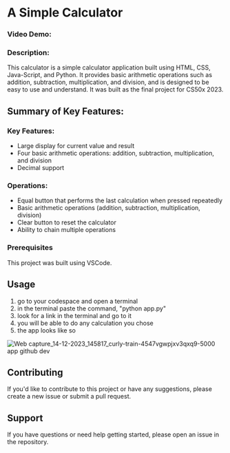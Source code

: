 # A Simple Calculator
### Video Demo:  <URL HERE>

### Description:
This calculator is a simple calculator application built using HTML, CSS, Java-Script, and Python. It provides basic arithmetic operations such as addition, subtraction, multiplication, and division, and is designed to be easy to use and understand.
It was built as the final project for CS50x 2023. 

## Summary of Key Features:

### Key Features:
* Large display for current value and result
* Four basic arithmetic operations: addition, subtraction, multiplication, and division
* Decimal support

### Operations:
* Equal button that performs the last calculation when pressed repeatedly
* Basic arithmetic operations (addition, subtraction, multiplication, division)
* Clear button to reset the calculator
* Ability to chain multiple operations

### Prerequisites

This project was built using VSCode.

## Usage

1. go to your codespace and open a terminal
2. in the terminal paste the command, "python app.py"
3. look for a link in the terminal and go to it
4. you will be able to do any calculation you chose
5. the app looks like so


![Web capture_14-12-2023_145817_curly-train-4547vgwpjxv3qxq9-5000 app github dev](https://github.com/Coder0123456789/final-project/assets/115043413/558a160d-fba2-4645-a023-b6eb31fec3a2)


## Contributing

If you'd like to contribute to this project or have any suggestions, please create a new issue or submit a pull request.


## Support
If you have questions or need help getting started, please open an issue in the repository.
